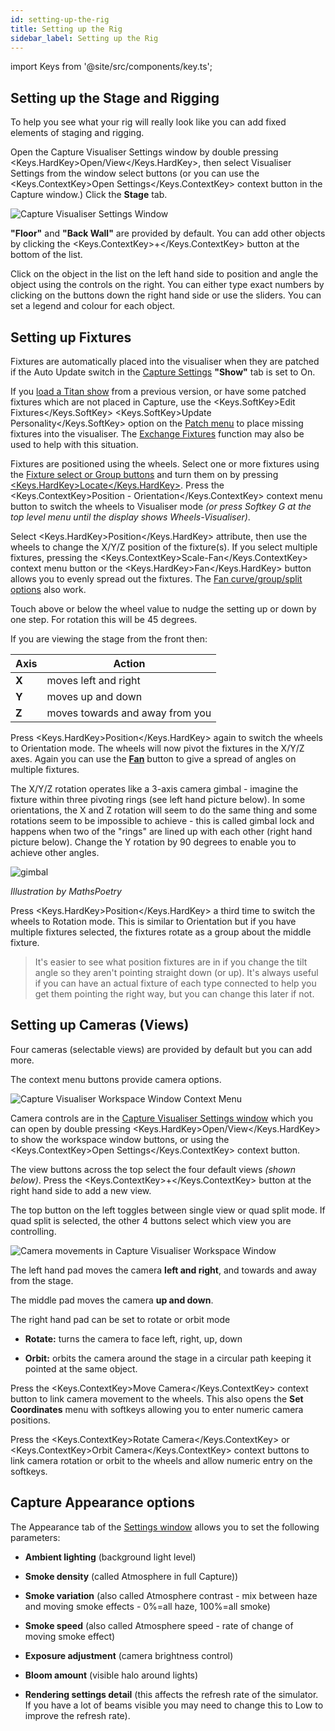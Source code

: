 ```yaml
---
id: setting-up-the-rig
title: Setting up the Rig
sidebar_label: Setting up the Rig
---
```


import Keys from '@site/src/components/key.ts';

Setting up the Stage and Rigging
--------------------------------

To help you see what your rig will really look like you can add fixed
elements of staging and rigging.

Open the Capture Visualiser Settings window by double pressing <Keys.HardKey>Open/View</Keys.HardKey>,
then select Visualiser Settings from the window select buttons (or you can use the <Keys.ContextKey>Open Settings</Keys.ContextKey> context button in the Capture window.)
Click the <strong>Stage</strong> tab.

![Capture Visualiser Settings Window](/docs/images/Capture-Visualiser-Settings-Window.png)

<strong>"Floor"</strong> and <strong>"Back Wall"</strong> are provided by default. You can add other
objects by clicking the <Keys.ContextKey>+</Keys.ContextKey> button at the bottom of the list.

Click on the object in the list on the left hand side to position and
angle the object using the controls on the right. You can either type
exact numbers by clicking on the buttons down the right hand side or use
the sliders. You can set a legend and colour for each object.

Setting up Fixtures
-------------------

Fixtures are automatically placed into the visualiser when they are
patched if the Auto Update switch in the [Capture Settings](#setting-up-the-stage-and-rigging) <strong>"Show"</strong> tab
is set to On.

If you [load a Titan show](../titan-basics/loading-and-saving-shows.md#loading-a-show) from a previous version, or have some patched
fixtures which are not placed in Capture, use the <Keys.SoftKey>Edit Fixtures</Keys.SoftKey>
<Keys.SoftKey>Update Personality</Keys.SoftKey> option on the [Patch menu](../patching/changing-the-patch.md#patch-view) to place missing
fixtures into the visualiser. The [Exchange Fixtures](../patching/changing-the-patch.md#exchange-mapping) function may also be
used to help with this situation.

Fixtures are positioned using the wheels. Select one or more fixtures
using the [Fixture select or Group buttons](../controlling-fixtures.md#selecting-fixtures-and-dimmers-for-control)
and turn them on by pressing [<Keys.HardKey>Locate</Keys.HardKey>](../controlling-fixtures.md#setting-fixtures-to-a-start-position-locate).
Press the <Keys.ContextKey>Position - Orientation</Keys.ContextKey> context menu button to
switch the wheels to Visualiser mode *(or press Softkey G at the top
level menu until the display shows Wheels-Visualiser)*.

Select <Keys.HardKey>Position</Keys.HardKey> attribute, then use the wheels to change the X/Y/Z
position of the fixture(s). If you select multiple fixtures, pressing
the <Keys.ContextKey>Scale-Fan</Keys.ContextKey> context menu button or the <Keys.HardKey>Fan</Keys.HardKey> button allows you to
evenly spread out the fixtures. The [Fan curve/group/split options](../controlling-fixtures/changing-fixture-attributes.md#fan-mode) also
work.

Touch above or below the wheel value to nudge the setting up or down by
one step. For rotation this will be 45 degrees.

If you are viewing the stage from the front then:

Axis | Action
---|---
<strong>X</strong> | moves left and right
<strong>Y</strong> | moves up and down
<strong>Z</strong> | moves towards and away from you

Press <Keys.HardKey>Position</Keys.HardKey> again to switch the wheels to Orientation
mode. The wheels will now pivot the fixtures in the X/Y/Z axes. Again
you can use the [<strong>Fan</strong>](../controlling-fixtures/changing-fixture-attributes.md#fan-mode) button to give a spread of angles on multiple
fixtures.

The X/Y/Z rotation operates like a 3-axis camera gimbal - imagine the
fixture within three pivoting rings (see left hand picture below). In
some orientations, the X and Z rotation will seem to do the same thing
and some rotations seem to be impossible to achieve - this is called
gimbal lock and happens when two of the "rings" are lined up with each
other (right hand picture below). Change the Y rotation by 90 degrees to
enable you to achieve other angles.

![gimbal](/docs/images/Gimbal.jpeg)

<em>Illustration by MathsPoetry</em>

Press <Keys.HardKey>Position</Keys.HardKey> a third time to switch the wheels to Rotation
mode. This is similar to Orientation but if you have multiple fixtures
selected, the fixtures rotate as a group about the middle fixture.

>It's easier to see what position fixtures are in if you change the tilt angle so they aren't pointing straight down (or up). It's always useful if you can have an actual fixture of each type connected to help you get them pointing the right way, but you can change this later if not.

Setting up Cameras (Views)
--------------------------

Four cameras (selectable views) are provided by default but you can add
more.

The context menu buttons provide camera options.

![Capture Visualiser Workspace Window Context Menu](/docs/images/Capture-Visualiser-Workspace-Window-Context-Menu.png)

Camera controls are in the [Capture Visualiser Settings window](#setting-up-the-stage-and-rigging) which you
can open by double pressing <Keys.HardKey>Open/View</Keys.HardKey> to show the workspace window buttons, or using the <Keys.ContextKey>Open
Settings</Keys.ContextKey> context button.

The view buttons across the top select the four default views <em>(shown below)</em>. Press the
<Keys.ContextKey>+</Keys.ContextKey> button at the right hand side to add a new view.

The top button on the left toggles between single view or quad split
mode. If quad split is selected, the other 4 buttons select which view
you are controlling.

![Camera movements in Capture Visualiser Workspace Window](/docs/images/Camera-movements-in-Capture-Visualiser-Workspace-Window.png)

The left hand pad moves the camera <strong>left and right</strong>, and towards and away
from the stage.

The middle pad moves the camera <strong>up and down</strong>.

The right hand pad can be set to rotate or orbit mode

-   <strong>Rotate:</strong> turns the camera to face left, right, up, down

-   <strong>Orbit:</strong> orbits the camera around the stage in a circular path keeping
    it pointed at the same object.

Press the <Keys.ContextKey>Move Camera</Keys.ContextKey> context button to link camera movement to the
wheels. This also opens the <strong>Set Coordinates</strong> menu with softkeys allowing
you to enter numeric camera positions.

Press the <Keys.ContextKey>Rotate Camera</Keys.ContextKey> or <Keys.ContextKey>Orbit Camera</Keys.ContextKey> context buttons to link
camera rotation or orbit to the wheels and allow numeric entry on the
softkeys.

Capture Appearance options
--------------------------

The Appearance tab of the [Settings window](#setting-up-the-stage-and-rigging) allows you to set the
following parameters:

- <strong>Ambient lighting</strong> (background light level)

- <strong>Smoke density</strong> (called Atmosphere in full Capture))

- <strong>Smoke variation</strong> (also called Atmosphere contrast - mix between haze
    and moving smoke effects - 0%=all haze, 100%=all smoke)

- <strong>Smoke speed</strong> (also called Atmosphere speed - rate of change of moving
    smoke effect)

- <strong>Exposure adjustment</strong> (camera brightness control)

- <strong>Bloom amount</strong> (visible halo around lights)

- <strong>Rendering settings detail</strong> (this affects the refresh rate of the
    simulator. If you have a lot of beams visible you may need to change
    this to Low to improve the refresh rate).